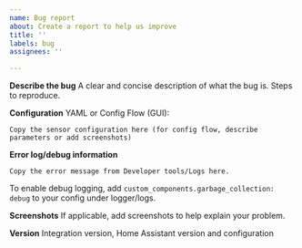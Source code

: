 ```yaml
---
name: Bug report
about: Create a report to help us improve
title: ''
labels: bug
assignees: ''

---
```


**Describe the bug**
A clear and concise description of what the bug is. Steps to reproduce.

**Configuration**
YAML or Config Flow (GUI):

```
Copy the sensor configuration here (for config flow, describe parameters or add screenshots)
```

**Error log/debug information**
```
Copy the error message from Developer tools/Logs here. 
```
To enable debug logging, add `custom_components.garbage_collection: debug` to your config under logger/logs.

**Screenshots**
If applicable, add screenshots to help explain your problem.

**Version**
Integration version, Home Assistant version and configuration
